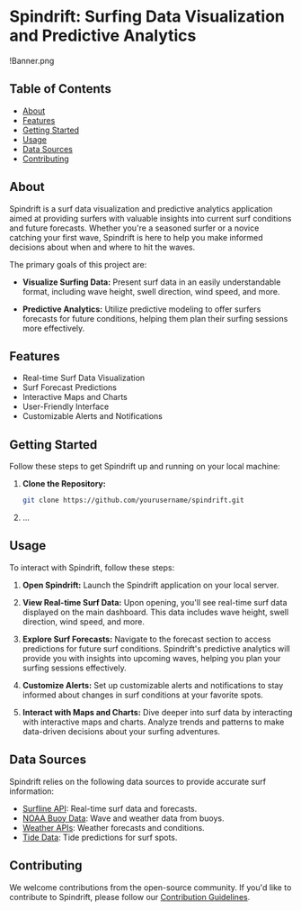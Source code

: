 # Spindrift: Surfing Data Visualization and Predictive Analytics

!Banner.png

## Table of Contents

- [About](#about)
- [Features](#features)
- [Getting Started](#getting-started)
- [Usage](#usage)
- [Data Sources](#data-sources)
- [Contributing](#contributing)

## About

Spindrift is a surf data visualization and predictive analytics application aimed at providing surfers with valuable insights into current surf conditions and future forecasts. Whether you're a seasoned surfer or a novice catching your first wave, Spindrift is here to help you make informed decisions about when and where to hit the waves.

The primary goals of this project are:

- **Visualize Surfing Data:** Present surf data in an easily understandable format, including wave height, swell direction, wind speed, and more.

- **Predictive Analytics:** Utilize predictive modeling to offer surfers forecasts for future conditions, helping them plan their surfing sessions more effectively.

## Features

- Real-time Surf Data Visualization
- Surf Forecast Predictions
- Interactive Maps and Charts
- User-Friendly Interface
- Customizable Alerts and Notifications

## Getting Started

Follow these steps to get Spindrift up and running on your local machine:

1. **Clone the Repository:**

   ```bash
   git clone https://github.com/yourusername/spindrift.git

2. ...

## Usage

To interact with Spindrift, follow these steps:

1. **Open Spindrift:** Launch the Spindrift application on your local server.

2. **View Real-time Surf Data:** Upon opening, you'll see real-time surf data displayed on the main dashboard. This data includes wave height, swell direction, wind speed, and more.

3. **Explore Surf Forecasts:** Navigate to the forecast section to access predictions for future surf conditions. Spindrift's predictive analytics will provide you with insights into upcoming waves, helping you plan your surfing sessions effectively.

4. **Customize Alerts:** Set up customizable alerts and notifications to stay informed about changes in surf conditions at your favorite spots.

5. **Interact with Maps and Charts:** Dive deeper into surf data by interacting with interactive maps and charts. Analyze trends and patterns to make data-driven decisions about your surfing adventures.

## Data Sources

Spindrift relies on the following data sources to provide accurate surf information:

- [Surfline API](https://developer.surfline.com/docs/overview): Real-time surf data and forecasts.
- [NOAA Buoy Data](https://www.ndbc.noaa.gov/): Wave and weather data from buoys.
- [Weather APIs](https://open-meteo.com/): Weather forecasts and conditions.
- [Tide Data](https://tidesandcurrents.noaa.gov/): Tide predictions for surf spots.

## Contributing

We welcome contributions from the open-source community. If you'd like to contribute to Spindrift, please follow our [Contribution Guidelines](CONTRIBUTING.md).




